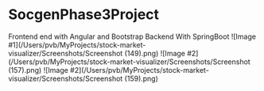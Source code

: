 # SocgenPhase3Project
Frontend end with Angular and Bootstrap
Backend With SpringBoot 
![Image #1](/Users/pvb/MyProjects/stock-market-visualizer/Screenshots/Screenshot (149).png)
![Image #2](/Users/pvb/MyProjects/stock-market-visualizer/Screenshots/Screenshot (157).png)
![Image #2](/Users/pvb/MyProjects/stock-market-visualizer/Screenshots/Screenshot (159).png)
